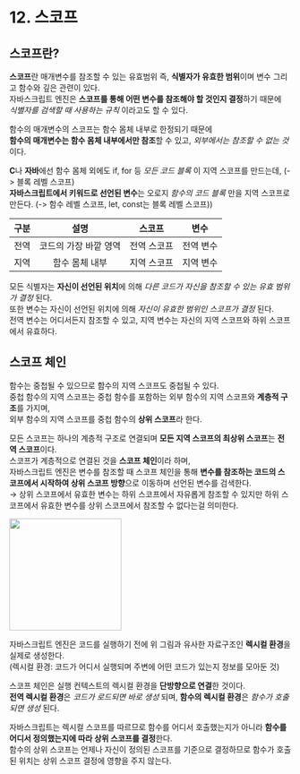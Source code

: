# 12. 스코프

## 스코프란?

**스코프**란 매개변수를 참조할 수 있는 유효범위 즉, **식별자가 유효한 범위**이며 변수 그리고 함수와 깊은 관련이 있다.<br>
자바스크립트 엔진은 **스코프를 통해 어떤 변수를 참조해야 할 것인지 결정**하기 때문에<br>
_식별자를 검색할 때 사용하는 규칙_ 이라고도 할 수 있다.<br>

함수의 매개변수의 스코프는 함수 몸체 내부로 한정되기 때문에<br>
**함수의 매개변수는 함수 몸체 내부에서만 참조**할 수 있고, _외부에서는 참조할 수 없는 것_ 이다.

**C**나 **자바**에선 함수 몸체 외에도 if, for 등 _모든 코드 블록_ 이 지역 스코프를 만드는데, (-> 블록 레벨 스코프)<br>
**자바스크립트에서 키워드로 선언된 변수**는 오로지 _함수의 코드 블록_ 만을 지역 스코프로 만든다. (-> 함수 레벨 스코프, let, const는 블록 레벨 스코프))

| 구분 |         설명          |   스코프    |   변수    |
| :--: | :-------------------: | :---------: | :-------: |
| 전역 | 코드의 가장 바깥 영역 | 전역 스코프 | 전역 변수 |
| 지역 |    함수 몸체 내부     | 지역 스코프 | 지역 변수 |

모든 식별자는 **자신이 선언된 위치**에 의해 _다른 코드가 자신을 참조할 수 있는 유효 범위가 결정_ 된다.<br>
또한 변수는 자신이 선언된 위치에 의해 _자신이 유효한 범위인 스코프가 결정_ 된다.<br>
전역 변수는 어디서든지 참조할 수 있고, 지역 변수는 자신의 지역 스코프와 하위 스코프에서 유효하다.

## 스코프 체인

함수는 중첩될 수 있으므로 함수의 지역 스코프도 중첩될 수 있다.<br>
중첩 함수의 지역 스코프는 중첩 함수를 포함하는 외부 함수의 지역 스코프와 **계층적 구조**를 가지며,<br>
외부 함수의 지역 스코프를 중첩 함수의 **상위 스코프**라 한다.

모든 스코프는 하나의 계층적 구조로 연결되며 **모든 지역 스코프의 최상위 스코프**는 **전역 스코프**이다.<br>
스코프가 계층적으로 연결된 것을 **스코프 체인**이라 하며,<br>
자바스크립트 엔진은 변수를 참조할 때 스코프 체인을 통해 **변수를 참조하는 코드의 스코프에서 시작하여 상위 스코프 방향**으로 이동하며 선언된 변수를 검색한다.<br>
→ 상위 스코프에서 유효한 변수는 하위 스코프에서 자유롭게 참조할 수 있지만 하위 스코프에서 유효한 변수를 상위 스코프에서 참조할 수 없다는걸 의미한다.

<img width='200px' src="https://user-images.githubusercontent.com/85178602/228153072-1ed089a4-9b7e-4868-be43-4327cc083493.png" />

자바스크립트 엔진은 코드를 실행하기 전에 위 그림과 유사한 자료구조인 **렉시컬 환경**을 실제로 생성한다.<br>
(렉시컬 환경: 코드가 어디서 실행되며 주변에 어떤 코드가 있는지 정보를 모아둔 것)

스코프 체인은 실행 컨텍스트의 렉시컬 환경을 **단방향으로 연결**한 것이다.<br>
**전역 렉시컬 환경**은 _코드가 로드되면 바로 생성_ 되며, **함수의 렉시컬 환경**은 _함수가 호출되면 생성_ 된다.

자바스크립트는 렉시컬 스코프를 따르므로 함수를 어디서 호출했는지가 아니라 **함수를 어디서 정의했는지에 따라 상위 스코프를 결정**한다.<br>
함수의 상위 스코프는 언제나 자신이 정의된 스코프를 기준으로 결정하므로 함수가 호출된 위치는 상위 스코프 결정에 영향을 주지 않는다.
